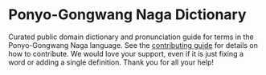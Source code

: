 
# Ponyo-Gongwang Naga Dictionary

Curated public domain dictionary and pronunciation guide for terms in the Ponyo-Gongwang Naga language. See the [contributing guide](https://github.com/drumworkteam/term/blob/make/.github/contributing.md) for details on how to contribute. We would love your support, even if it is just fixing a word or adding a single definition. Thank you for all your help!